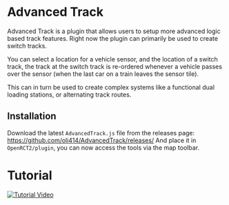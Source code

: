 # Advanced Track
Advanced Track is a plugin that allows users to setup more advanced logic based track features.
Right now the plugin can primarily be used to create switch tracks.

You can select a location for a vehicle sensor, and the location of a switch track, the track at the switch track is re-ordered whenever a vehicle passes over the sensor (when the last car on a train leaves the sensor tile).

This can in turn be used to create complex systems like a functional dual loading stations, or alternating track routes.

## Installation
Download the latest `AdvancedTrack.js` file from the releases page:
https://github.com/oli414/AdvancedTrack/releases/
And place it in `OpenRCT2/plugin`, you can now access the tools via the map toolbar.

# Tutorial

[![Tutorial Video](https://img.youtube.com/vi/RrPkdBR5n2M/0.jpg)](https://www.youtube.com/watch?v=RrPkdBR5n2M)

